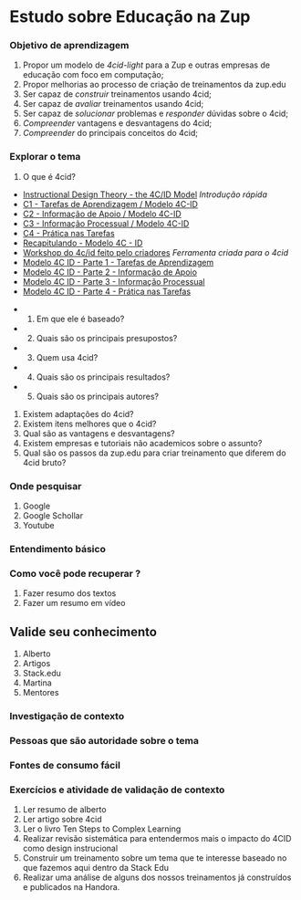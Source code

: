 # Estudo sobre Educação na Zup


### Objetivo de aprendizagem

1. Propor um modelo de *4cid-light* para a Zup e outras empresas de educação com foco em computação;
1. Propor melhorias ao processo de criação de treinamentos da zup.edu
1. Ser capaz de *construir* treinamentos usando 4cid;
1. Ser capaz de *avaliar* treinamentos usando 4cid;
1. Ser capaz de *solucionar* problemas e *responder* dúvidas sobre o 4cid;
1. *Compreender* vantagens e desvantagens do 4cid; 
1. *Compreender* do principais conceitos do 4cid;
 


### Explorar o tema

1. O que é 4cid?
* [Instructional Design Theory - the 4C/ID Model](https://www.youtube.com/watch?v=kPsEZ4FrlA0)
*Introdução rápida*
* [C1 - Tarefas de Aprendizagem / Modelo 4C-ID](https://www.youtube.com/watch?v=BcP-TS-9kP0)
* [C2 - Informação de Apoio / Modelo 4C-ID](https://www.youtube.com/watch?v=M_LVUoMa5cY)
* [C3 - Informação Processual / Modelo 4C-ID](https://www.youtube.com/watch?v=byng8w7vZOc)
* [C4 - Prática nas Tarefas](https://www.youtube.com/watch?v=vD16dB5-Ni0)
* [Recapitulando - Modelo 4C - ID](https://www.youtube.com/watch?v=iD1XHkCp6aE)
* [Workshop do 4c/id feito pelo criadores](https://she.mumc.maastrichtuniversity.nl/workshop-four-component-instructional-design-4cid)
*Ferramenta criada para o 4cid*
* [Modelo 4C ID - Parte 1 - Tarefas de Aprendizagem](youtube.com/watch?v=gOQV_VG5AYs)
* [Modelo 4C ID - Parte 2 - Informação de Apoio](https://www.youtube.com/watch?v=OBTPpH-znoU)
* [Modelo 4C ID - Parte 3 - Informação Processual](https://www.youtube.com/watch?v=iEUDnBu04dE)
* [Modelo 4C ID - Parte 4 - Prática nas Tarefas](https://www.youtube.com/watch?v=iHmXJYo44xo)

- 1. Em que ele é baseado?
- 2. Quais são os principais presupostos?
- 3. Quem usa 4cid?
- 4. Quais são os principais resultados?
- 5. Quais são os principais autores?
1. Existem adaptações do 4cid?
1. Existem itens melhores que o 4cid?
1. Qual são as vantagens e desvantagens?
1. Existem empresas e tutoriais não academicos sobre o assunto?
1. Qual são os passos da zup.edu para criar treinamento que diferem do 4cid bruto?



### Onde pesquisar

1. Google
2. Google Schollar
3. Youtube


### Entendimento básico

### Como você pode recuperar ?
1. Fazer resumo dos textos
2. Fazer um resumo em vídeo

## Valide seu conhecimento

1. Alberto
1. Artigos
1. Stack.edu
1. Martina
1. Mentores




### Investigação de contexto



### Pessoas que são autoridade sobre o tema



### Fontes de consumo fácil


### Exercícios e atividade de validação de contexto

1. Ler resumo de alberto
1. Ler artigo sobre 4cid
1. Ler o livro Ten Steps to Complex Learning 
1. Realizar revisão sistemática para entendermos mais o impacto do 4CID como design instrucional 
1. Construir um treinamento sobre um tema que te interesse baseado no que fazemos aqui dentro da Stack Edu 
1. Realizar uma análise de alguns dos nossos treinamentos já construídos e publicados na Handora.
